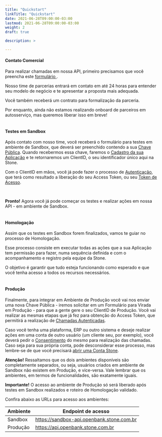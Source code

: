 ```yaml
---
title: "Quickstart"
linkTitle: "Quickstart"
date: 2021-06-28T09:00:00-03:00
lastmod: 2021-06-28T09:00:00-03:00
weight: 2
draft: true

description: >

---
```


#### Contato Comercial 

Para realizar chamadas em nossa API, primeiro precisamos que você preencha este <a href="https://app.pipefy.com/public/form/Qz4ptt_W/?origem_do_lead=Documenta%C3%A7%C3%A3o" target="_blank"> formulário </a>.

Nosso time de parcerias entrará em contato em até 24 horas para entender seu modelo de negócio e te apresentar a proposta mais adequada.

Você também receberá um contrato para formalização da parceria.

Por enquanto, ainda não estamos realizando onboard de parceiros em autosserviço, mas queremos liberar isso em breve! 
<br>
<br>

#### Testes em Sandbox

Após contato com nosso time, você receberá o formulário para testes em  ambiente de Sandbox, que deverá ser preenchido contendo a sua [Chave Pública](/docs/guias/token-de-acesso/gerar-chaves-de-acesso/). 
Quando recebermos essa chave, faremos o [Cadastro da sua Aplicação](/docs/guias/token-de-acesso/cadastro-da-aplicacao/) e te retornaremos um ClientID, o seu identificador único aqui na Stone. 

Com o ClientID em mãos, você já pode fazer o processo de [Autenticação](/docs/guias/token-de-acesso/autenticacao/), que terá como resultado a liberação do seu Access Token, ou seu [Token de Acesso](/docs/guias/token-de-acesso/overview/). 

<br>

**Pronto!** Agora você já pode começar os testes e realizar ações em nossa API - em ambiente de Sandbox. 
<br>
<br>

#### Homologação

Assim que os testes em Sandbox forem finalizados, vamos te guiar no processo de Homologação. 

Esse processo consiste em executar todas as ações que a sua Aplicação tem permissão para fazer, numa sequência definida e com o acompanhamento e registro pela equipe da Stone. 

O objetivo é garantir que tudo esteja funcionando como esperado e que você tenha acesso a todos os recursos necessários.
<br>
<br>

#### Produção

Finalmente, para integrar em Ambiente de Produção você vai nos enviar uma nova Chave Pública - iremos solicitar em um Formulário para Virada em Produção - para que a gente gere o seu ClientID de Produção. Você vai realizar as mesmas etapas que já fez para obtenção do Access Token, que permitirá a realização de [Chamadas Autenticadas](/docs/guias/token-de-acesso/chamada-autenticada/). 

Caso você tenha uma plataforma, ERP ou outro sistema e deseje realizar ações em uma conta de outro usuário (um cliente seu, por exemplo), você deverá pedir o [Consentimento](/docs/guias/consentimento/overview/) do mesmo para realização das chamadas. Caso seja para sua própria conta, pode desconsiderar esse processo, mas lembre-se de que você precisará [abrir uma Conta Stone](/docs/guias/conta-de-pagamento/abertura-de-conta/). 

**Atenção!** Ressaltamos que os dois ambientes disponíveis são completamente separados, ou seja, usuários criados em ambiente de Sandbox não existem em Produção, e vice-versa. Vale lembrar que os ambientes, em termos de funcionalidades, são exatamente iguais.

**Importante!** O acesso ao ambiente de Produção só será  liberado após testes em Sandbox realizados e roteiro de Homologação validado. 

Confira abaixo as URLs para acesso aos ambientes:

| Ambiente | Endpoint de acesso |
| -------- | ------------------ |
| Sandbox  | https://sandbox-api.openbank.stone.com.br |
| Produção | https://api.openbank.stone.com.br |

